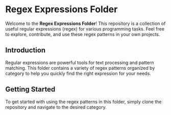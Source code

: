 # Regex Expressions Folder

Welcome to the **Regex Expressions Folder**! This repository is a collection of useful regular expressions (regex) for various programming tasks. Feel free to explore, contribute, and use these regex patterns in your own projects.

## Introduction

Regular expressions are powerful tools for text processing and pattern matching. This folder contains a variety of regex patterns organized by category to help you quickly find the right expression for your needs.

## Getting Started

To get started with using the regex patterns in this folder, simply clone the repository and navigate to the desired category.

